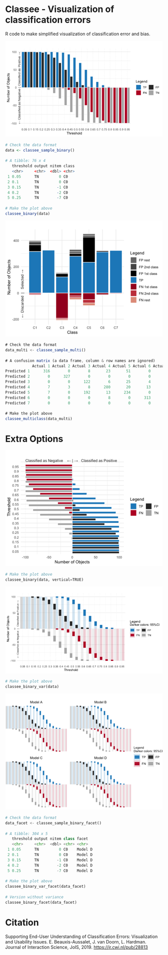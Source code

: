 # Classee - Visualization of classification errors

R code to make simplified visualization of classification error and bias.

![Image](example_binary.png "icon")

```R
# Check the data format
data <- classee_sample_binary()

# A tibble: 76 x 4
   threshold output nitem class
   <chr>     <chr>  <dbl> <chr>
 1 0.05      TN         0 C0   
 2 0.1       TN         0 C0   
 3 0.15      TN        -1 C0   
 4 0.2       TN        -2 C0   
 5 0.25      TN        -7 C0   

# Make the plot above
classee_binary(data)
```

![Image](example_multiclass.png "icon")

```javascript
# Check the data format
data_multi <- classee_sample_multi()

# A confusion matrix (a data frame, column & row names are ignored)
            Actual 1 Actual 2 Actual 3 Actual 4 Actual 5 Actual 6 Actual 7
Predicted 1      316        0        8       23       51        0        1
Predicted 2        0      327        0        0        0        0        0
Predicted 3        0        0      122        6       25        4        0
Predicted 4        7        3        8      280       20       13        0
Predicted 5        7        0      192       13      234        0        5
Predicted 6        0        0        0        8        0      313        0
Predicted 7        0        0        0        0        0        0      324

# Make the plot above
classee_multiclass(data_multi)
```

# Extra Options

![Image](example_vertical.png "icon")

```python
# Make the plot above
classee_binary(data, vertical=TRUE)
```

![Image](example_variance.png "icon")

```python
# Make the plot above
classee_binary_var(data)
```

![Image](example_facet.png "icon")

```python
# Check the data format
data_facet <- classee_sample_binary_facet()

# A tibble: 304 x 5
   threshold output nitem class facet  
   <chr>     <chr>  <dbl> <chr> <chr>  
 1 0.05      TN         0 C0    Model D
 2 0.1       TN         0 C0    Model D
 3 0.15      TN        -1 C0    Model D
 4 0.2       TN        -2 C0    Model D
 5 0.25      TN        -7 C0    Model D

# Make the plot above
classee_binary_var_facet(data_facet)

# Version without variance
classee_binary_facet(data_facet)
```

# Citation

Supporting End-User Understanding of Classification Errors: Visualization and Usability Issues.
E. Beauxis-Aussalet, J. van Doorn, L. Hardman.
Journal of Interaction Science, JoIS, 2019.
https://ir.cwi.nl/pub/28813
